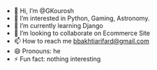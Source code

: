 - 👋 Hi, I’m @GKourosh
- 👀 I’m interested in Python, Gaming, Astronomy.
- 🌱 I’m currently learning Django
- 💞️ I’m looking to collaborate on Ecommerce Site
- 📫 How to reach me bbakhtiarifard@gmail.com
- 😄 Pronouns: he
- ⚡ Fun fact: nothing interesting

<!---
GKourosh/GKourosh is a ✨ special ✨ repository because its `README.md` (this file) appears on your GitHub profile.
You can click the Preview link to take a look at your changes.
--->
